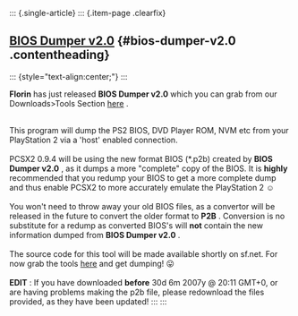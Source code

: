 ::: {.single-article}
::: {.item-page .clearfix}
## [BIOS Dumper v2.0](/145-bios-dumper-v2-0.html) {#bios-dumper-v2.0 .contentheading}

::: {style="text-align:center;"}
:::

**Florin** has just released **BIOS Dumper v2.0** which you can grab
from our Downloads\>Tools Section
[here](/download/releases/tools/viewcategory/14-tools.html) .

\
This program will dump the PS2 BIOS, DVD Player ROM, NVM etc from your
PlayStation 2 via a \'host\' enabled connection.\
\
PCSX2 0.9.4 will be using the new format BIOS (\*.p2b) created by **BIOS
Dumper v2.0** , as it dumps a more \"complete\" copy of the BIOS. It is
**highly** recommended that you redump your BIOS to get a more complete
dump and thus enable PCSX2 to more accurately emulate the PlayStation 2
☺️\
\
You won\'t need to throw away your old BIOS files, as a convertor will
be released in the future to convert the older format to **P2B** .
Conversion is no substitute for a redump as converted BIOS\'s will
**not** contain the new information dumped from **BIOS Dumper v2.0** .\
\
The source code for this tool will be made available shortly on sf.net.
For now grab the tools
[here](/download/releases/tools/viewcategory/14-tools.html) and get
dumping!
😛\
\
**EDIT** : If you have downloaded **before** 30d 6m 2007y @ 20:11 GMT+0,
or are having problems making the p2b file, please redownload the files
provided, as they have been updated!
:::
:::
